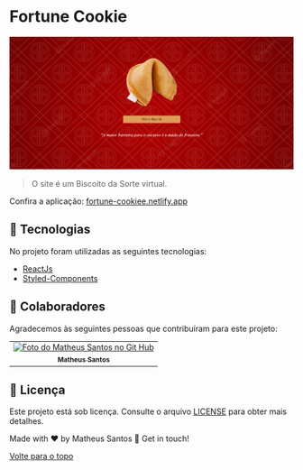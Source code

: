 # Fortune Cookie

<img id="top" src="src/assets/screen.png" width="800px" alt="Foto apresentando o projeto">

> O site é um Biscoito da Sorte virtual.

Confira a aplicação: [fortune-cookiee.netlify.app](https://fortune-cookiee.netlify.app/)

## :rocket: Tecnologias ##

No projeto foram utilizadas as seguintes tecnologias:

- [ReactJs](https://pt-br.reactjs.org/)
- [Styled-Components](https://styled-components.com/docs)

## 🤝 Colaboradores

Agradecemos às seguintes pessoas que contribuíram para este projeto:

<table>
  <tr>
    <td align="center">
      <a href="#">
        <img src="https://avatars.githubusercontent.com/u/90225074?s=400&u=3514f5f6eeb1c9f5c14ad9deb479ae8e8ec8bd6f&v=4" width="160px;" alt="Foto do Matheus Santos no Git Hub"/><br>
        <sub>
          <b>Matheus Santos</b>
        </sub>
      </a>
    </td>
  </tr>
</table>

## 📝 Licença

Este projeto está sob licença. Consulte o arquivo [LICENSE](LICENSE.md) para obter mais detalhes.

Made with ♥ by Matheus Santos 👋 Get in touch!

<a href="#top">Volte para o topo</a>
